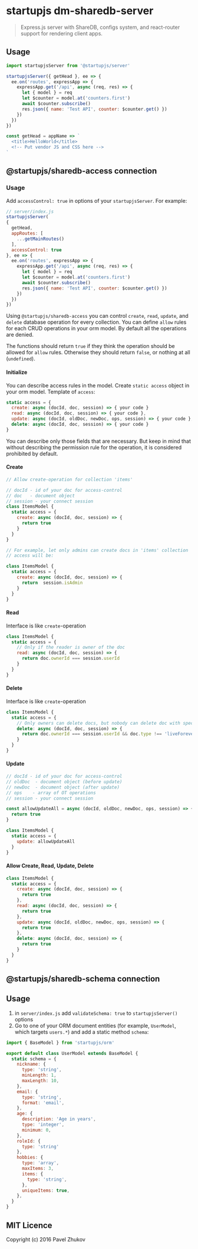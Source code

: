# startupjs dm-sharedb-server
> Express.js server with ShareDB, configs system, and react-router support for rendering client apps.

## Usage

```javascript
import startupjsServer from '@startupjs/server'

startupjsServer({ getHead }, ee => {
  ee.on('routes', expressApp => {
    expressApp.get('/api', async (req, res) => {
      let { model } = req
      let $counter = model.at('counters.first')
      await $counter.subscribe()
      res.json({ name: 'Test API', counter: $counter.get() })
    })
  })
})

const getHead = appName => `
  <title>HelloWorld</title>
  <!-- Put vendor JS and CSS here -->
`
```

## @startupjs/sharedb-access connection

### Usage
Add `accessControl: true` in options of your `startupjsServer`. For example:

```js
// server/index.js
startupjsServer(
{
  getHead,
  appRoutes: [
    ...getMainRoutes()
  ],
  accessControl: true
}, ee => {
  ee.on('routes', expressApp => {
    expressApp.get('/api', async (req, res) => {
      let { model } = req
      let $counter = model.at('counters.first')
      await $counter.subscribe()
      res.json({ name: 'Test API', counter: $counter.get() })
    })
  })
})
```

Using `@startupjs/sharedb-access` you can control `create`, `read`, `update`, and `delete` 
database operation for every collection. You can define `allow` rules for each CRUD operations
in your orm model. By default all the operations are denied.

The functions should return `true` if they think the operation should be allowed for
`allow` rules. Otherwise they should return `false`, or nothing at all (`undefined`).

#### Initialize
You can describe access rules in the model. Create `static access` object in your orm model.
Template of `access`:

```js
static access = {
  create: async (docId, doc, session) => { your code }
  read: async (docId, doc, session) => { your code },
  update: async (docId, oldDoc, newDoc, ops, session) => { your code },
  delete: async (docId, doc, session) => { your code }
}
```
You can describe only those fields that are necessary. But keep in mind that without describing
the permission rule for the operation, it is considered prohibited by default.

#### Create
```js
// Allow create-operation for collection 'items'

// docId - id of your doc for access-control
// doc   - document object
// session - your connect session
class ItemsModel {
  static access = {
    create: async (docId, doc, session) => {
      return true
    }
  }
}

// For example, let only admins can create docs in 'items' collection
// access will be:

class ItemsModel {
  static access = {
    create: async (docId, doc, session) => { 
      return  session.isAdmin
    }
  }
}
```
#### Read

Interface is like `create`-operation

```js
class ItemsModel {
  static access = {
    // Only if the reader is owner of the doc
    read: async (docId, doc, session) => {
      return doc.ownerId === session.userId
    }
  }
}
```

#### Delete

Interface is like `create`-operation

```js
class ItemsModel {
  static access = {
    // Only owners can delete docs, but nobody can delete doc with special typ
    delete: async (docId, doc, session) => { 
      return doc.ownerId === session.userId && doc.type !== 'liveForever'
    }
  }
}
```

#### Update

```js
// docId - id of your doc for access-control
// oldDoc  - document object (before update)
// newDoc  - document object (after update)
// ops    - array of OT operations
// session - your connect session

const allowUpdateAll = async (docId, oldDoc, newDoc, ops, session) => {
  return true
}

class ItemsModel {
  static access = {
    update: allowUpdateAll
  }
}
```

#### Allow Create, Read, Update, Delete
```js
class ItemsModel {
  static access = {
    create: async (docId, doc, session) => { 
      return true
    },
    read: async (docId, doc, session) => { 
      return true
    },
    update: async (docId, oldDoc, newDoc, ops, session) => { 
      return true
    },
    delete: async (docId, doc, session) => { 
      return true
    }
  }
}
```


## @startupjs/sharedb-schema connection

## Usage

1. in `server/index.js` add `validateSchema: true` to `startupjsServer()` options
2. Go to one of your ORM document entities (for example, `UserModel`, which targets `users.*`) and add a static method `schema`:

```js
import { BaseModel } from 'startupjs/orm'

export default class UserModel extends BaseModel {
  static schema = {
    nickname: {
      type: 'string',
      minLength: 1,
      maxLength: 10,
    },
    email: {
      type: 'string',
      format: 'email',
    },
    age: {
      description: 'Age in years',
      type: 'integer',
      minimum: 0,
    },
    roleId: {
      type: 'string'
    },
    hobbies: {
      type: 'array',
      maxItems: 3,
      items: {
        type: 'string',
      },
      uniqueItems: true,
    },
  }
}

```

## MIT Licence

Copyright (c) 2016 Pavel Zhukov
